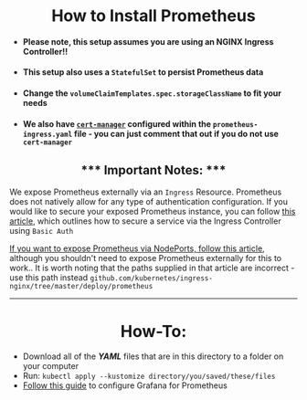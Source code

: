 <h1 align="center">How to Install Prometheus</h1>

- #### Please note, this setup assumes you are using an NGINX Ingress Controller!! 
- #### This setup also uses a `StatefulSet` to persist Prometheus data
- #### Change the `volumeClaimTemplates.spec.storageClassName` to fit your needs
- #### We also have [`cert-manager`](https://github.com/jetstack/cert-manager) configured within the `prometheus-ingress.yaml` file - you can just comment that out if you do not use `cert-manager`

<h2 align="center">*** Important Notes: ***</h2>

We expose Prometheus externally via an `Ingress` Resource. Prometheus does not natively allow for any type of authentication configuration.  If you would like to secure your exposed Prometheus instance, you can follow [this article](https://docs.nginx.com/nginx/admin-guide/security-controls/configuring-http-basic-authentication/#prerequisites), which outlines how to secure a service via the Ingress Controller using `Basic Auth`

[If you want to expose Prometheus via NodePorts, follow this article](https://kubernetes.github.io/ingress-nginx/user-guide/monitoring/), although you shouldn't need to expose Prometheus externally for this to work.. It is worth noting that the paths supplied in that article are incorrect - use this path instead `github.com/kubernetes/ingress-nginx/tree/master/deploy/prometheus`

---

<h1 align="center">How-To:</h1>

- Download all of the ***YAML*** files that are in this directory to a folder on your computer
- Run: `kubectl apply --kustomize directory/you/saved/these/files`
- [Follow this guide](https://github.com/oze4/digitalocean-kubernetes/blob/master/grafana) to configure Grafana for Prometheus

